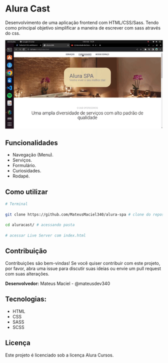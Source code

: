 # Alura Cast

Desenvolvimento de uma aplicação frontend com HTML/CSS/Sass. Tendo como principal objetivo simplificar a maneira de escrever com sass através do css.

![](imagens/alura-spa.gif)

## Funcionalidades

- Navegação (Menu).
- Serviços.
- Formulário.
- Curiosidades.
- Rodapé.  

## Como utilizar

```bash
# Terminal

git clone https://github.com/MateusMaciel340/alura-spa # clone do repositório

cd aluracast/ # acessando pasta

# acessar Live Server com index.html
```

## Contribuição

Contribuições são bem-vindas! Se você quiser contribuir com este projeto, por favor, abra uma issue para discutir suas ideias ou envie um pull request com suas alterações.

**Desenvolvedor:** Mateus Maciel - @mateusdev340

## Tecnologias:

- HTML
- CSS
- SASS
- SCSS

## Licença

Este projeto é licenciado sob a licença Alura Cursos.